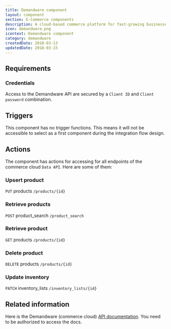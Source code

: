 ```yaml
---
title: Demandware component
layout: component
section: E-Commerce components
description: A cloud-based commerce platform for fast-growing businesses.
icon: demandware.png
icontext: Demandware component
category: demandware
createdDate: 2018-03-13
updatedDate: 2018-03-15
---
```


## Requirements

### Credentials

Access to the Demandware API are secured by a `Client ID` and `Client password`
combination.

## Triggers

This component has no trigger functions. This means it will not be accessible to
select as a first component during the integration flow design.

## Actions

The component has actions for accessing for all endpoints of the commerce cloud
`Data API`. Here are some of them:

### Upsert product

`PUT` products `/products/{id}`

### Retrieve products

`POST` product_search `/product_search`

### Retrieve product

`GET` products `/products/{id}`

### Delete product

`DELETE` products `/products/{id}`

### Update inventory

`PATCH` inventory_lists `/inventory_lists/{id}`

## Related information

Here is the Demandware (commerce cloud) [API documentation](https://documentation.demandware.com/DOC1/index.jsp).
You need to be authorized to access the docs.

